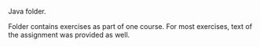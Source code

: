 Java folder.

Folder contains exercises as part of one course. For most exercises, text of the assignment was provided as well.
